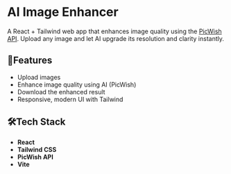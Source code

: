 # AI Image Enhancer

A React + Tailwind web app that enhances image quality using the [PicWish API](https://picwish.com/api).
Upload any image and let AI upgrade its resolution and clarity instantly.


## 🚀Features

- Upload images
- Enhance image quality using AI (PicWish)
- Download the enhanced result
- Responsive, modern UI with Tailwind

## 🛠️Tech Stack

- **React**
- **Tailwind CSS**
- **PicWish API**
- **Vite**
